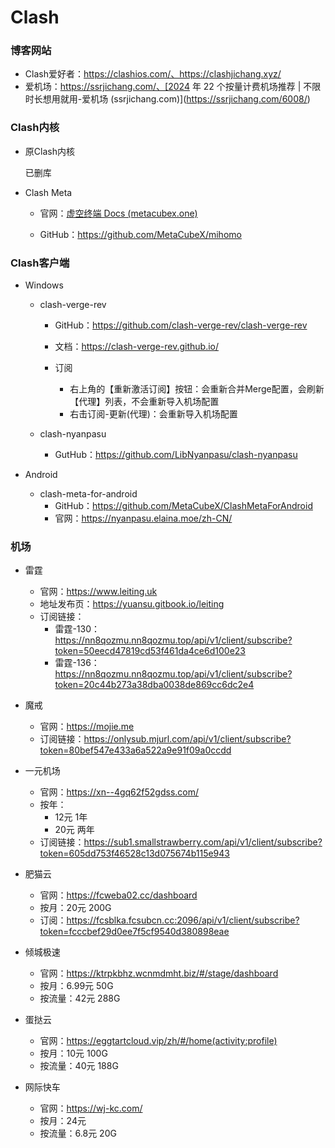 # Clash

### 博客网站

- Clash爱好者：https://clashios.com/、https://clashjichang.xyz/
- 爱机场：https://ssrjichang.com/、[2024 年 22 个按量计费机场推荐 | 不限时长想用就用-爱机场 (ssrjichang.com)](https://ssrjichang.com/6008/)

### Clash内核

- 原Clash内核

  已删库

- Clash Meta

  - 官网：[虚空终端 Docs (metacubex.one)](https://wiki.metacubex.one/)

  - GitHub：https://github.com/MetaCubeX/mihomo

### Clash客户端

- Windows

  - clash-verge-rev

    - GitHub：https://github.com/clash-verge-rev/clash-verge-rev

    - 文档：https://clash-verge-rev.github.io/

    - 订阅
      - 右上角的【重新激活订阅】按钮：会重新合并Merge配置，会刷新【代理】列表，不会重新导入机场配置
      - 右击订阅-更新(代理)：会重新导入机场配置
  
  - clash-nyanpasu
    - GutHub：https://github.com/LibNyanpasu/clash-nyanpasu
- Android

  - clash-meta-for-android
    - GitHub：https://github.com/MetaCubeX/ClashMetaForAndroid
    - 官网：https://nyanpasu.elaina.moe/zh-CN/

### 机场

- 雷霆

  - 官网：https://www.leiting.uk
  - 地址发布页：https://yuansu.gitbook.io/leiting
  - 订阅链接：
    - 雷霆-130：https://nn8qozmu.nn8qozmu.top/api/v1/client/subscribe?token=50eecd47819cd53f461da4ce6d100e23
    - 雷霆-136：https://nn8qozmu.nn8qozmu.top/api/v1/client/subscribe?token=20c44b273a38dba0038de869cc6dc2e4
- 魔戒
  - 官网：https://mojie.me
  - 订阅链接：https://onlysub.mjurl.com/api/v1/client/subscribe?token=80bef547e433a6a522a9e91f09a0ccdd
- 一元机场
  - 官网：https://xn--4gq62f52gdss.com/
  - 按年：
    - 12元 1年
    - 20元 两年
  - 订阅链接：https://sub1.smallstrawberry.com/api/v1/client/subscribe?token=605dd753f46528c13d075674b115e943
- 肥猫云
  - 官网：https://fcweba02.cc/dashboard
  - 按月：20元 200G
  - 订阅：https://fcsblka.fcsubcn.cc:2096/api/v1/client/subscribe?token=fcccbef29d0ee7f5cf9540d380898eae
- 倾城极速
  - 官网：https://ktrpkbhz.wcnmdmht.biz/#/stage/dashboard
  - 按月：6.99元 50G
  - 按流量：42元 288G
- 蛋挞云
  - 官网：https://eggtartcloud.vip/zh/#/home(activity:profile)
  - 按月：10元 100G
  - 按流量：40元 188G
- 网际快车
  - 官网：https://wj-kc.com/
  - 按月：24元
  - 按流量：6.8元 20G